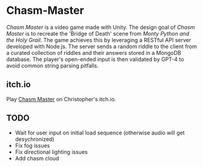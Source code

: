# Chasm-Master

_Chasm Master_ is a video game made with Unity. The design goal of _Chasm Master_ is to recreate the 'Bridge of Death' scene from _Monty Python and the Holy Grail_. The game achieves this by leveraging a RESTful API server developed with Node.js. The server sends a random riddle to the client from a curated collection of riddles and their answers stored in a MongoDB database. The player's open-ended input is then validated by GPT-4 to avoid common string parsing pitfalls.

## itch.io

Play [Chasm Master](https://christopher-ravosa.itch.io/chasm-master) on Christopher's itch.io.

## TODO
- Wait for user input on initial load sequence (otherwise audio will get desychronized)
- Fix fog issues
- Fix directional lighting issues
- Add chasm cloud
